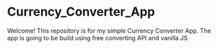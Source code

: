 # Currency_Converter_App
Welcome! This repository is for my simple Currency Converter App. The app is going to be build using free converting API and vanilla JS 

